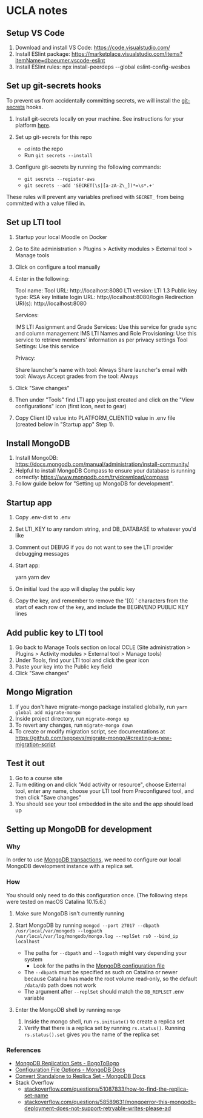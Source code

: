 # UCLA notes

## Setup VS Code

1. Download and install VS Code: https://code.visualstudio.com/
2. Install ESlint package: https://marketplace.visualstudio.com/items?itemName=dbaeumer.vscode-eslint
3. Install ESlint rules: npx install-peerdeps --global eslint-config-wesbos

## Set up git-secrets hooks

To prevent us from accidentally committing secrets, we will install the [git-secrets](https://github.com/awslabs/git-secrets) hooks.

1. Install git-secrets locally on your machine. See instructions for your platform [here](https://github.com/awslabs/git-secrets#installing-git-secrets).

2. Set up git-secrets for this repo

   - `cd` into the repo
   - Run `git secrets --install`

3. Configure git-secrets by running the following commands:
   - `git secrets --register-aws`
   - `git secrets --add 'SECRET(\s|[a-zA-Z\_])*=\s*.+'`

These rules will prevent any variables prefixed with `SECRET_` from being committed with a value filled in.

## Set up LTI tool

1. Startup your local Moodle on Docker
2. Go to Site administration > Plugins > Activity modules > External tool > Manage tools
3. Click on configure a tool manually
4. Enter in the following:

   Tool name: <Anything>
   Tool URL: http://localhost:8080
   LTI version: LTI 1.3
   Public key type: RSA key
   Initiate login URL: http://localhost:8080/login
   Redirection URI(s): http://localhost:8080

   Services:

   IMS LTI Assignment and Grade Services: Use this service for grade sync and column management
   IMS LTI Names and Role Provisioning: Use this service to retrieve members' information as per privacy settings
   Tool Settings: Use this service

   Privacy:

   Share launcher's name with tool: Always
   Share launcher's email with tool: Always
   Accept grades from the tool: Always

5. Click "Save changes"
6. Then under "Tools" find LTI app you just created and click on the "View configurations" icon (first icon, next to gear)
7. Copy Client ID value into PLATFORM_CLIENTID value in .env file (created below in "Startup app" Step 1).

## Install MongoDB

1. Install MongoDB: https://docs.mongodb.com/manual/administration/install-community/
2. Helpful to install MongoDB Compass to ensure your database is running correctly: https://www.mongodb.com/try/download/compass
3. Follow guide below for "Setting up MongoDB for development".

## Startup app

1. Copy .env-dist to .env
2. Set LTI_KEY to any random string, and DB_DATABASE to whatever you'd like
3. Comment out DEBUG if you do not want to see the LTI provider debugging messages
4. Start app:

   yarn
   yarn dev

5. On initial load the app will display the public key
6. Copy the key, and remember to remove the '[0] ' characters from the start of each row of the key, and include the BEGIN/END PUBLIC KEY lines

## Add public key to LTI tool

1. Go back to Manage Tools section on local CCLE (Site administration > Plugins > Activity modules > External tool > Manage tools)
2. Under Tools, find your LTI tool and click the gear icon
3. Paste your key into the Public key field
4. Click "Save changes"

## Mongo Migration

1. If you don't have migrate-mongo package installed globally, run `yarn global add migrate-mongo`
2. Inside project directory, run `migrate-mongo up`
3. To revert any changes, run `migrate-mongo down`
4. To create or modify migration script, see documentations at https://github.com/seppevs/migrate-mongo/#creating-a-new-migration-script

## Test it out

1. Go to a course site
2. Turn editing on and click "Add activity or resource", choose External tool, enter any name, choose your LTI tool from Preconfigured tool, and then click "Save changes"
3. You should see your tool embedded in the site and the app should load up

## Setting up MongoDB for development

### Why

In order to use [MongoDB transactions](https://www.mongodb.com/transactions), we need to configure our local MongoDB development instance with a replica set.

### How

You should only need to do this configuration once. (The following steps were tested on macOS Catalina 10.15.6.)

1. Make sure MongoDB isn't currently running

2. Start MongoDB by running `mongod --port 27017 --dbpath /usr/local/var/mongodb --logpath /usr/local/var/log/mongodb/mongo.log --replSet rs0 --bind_ip localhost`

   - The paths for `--dbpath` and `--logpath` might vary depending your system
     - Look for the paths in the [MongoDB configuration file](https://docs.mongodb.com/manual/reference/configuration-options/#configuration-file)
   - The `--dbpath` must be specified as such on Catalina or newer because Catalina has made the root volume read-only, so the default `/data/db` path does not work
   - The argument after `--replSet` should match the `DB_REPLSET` .env variable

3. Enter the MongoDB shell by running `mongo`
   1. Inside the mongo shell, run `rs.initiate()` to create a replica set
   2. Verify that there is a replica set by running `rs.status()`. Running `rs.status().set` gives you the name of the replica set

### References

- [MongoDB Replication Sets - BogoToBogo](https://www.bogotobogo.com/DevOps/MongoDB/MongoDB_Replication_Replica_Set.php)
- [Configuration File Options - MongoDB Docs](https://docs.mongodb.com/manual/reference/configuration-options/)
- [Convert Standalone to Replica Set - MongoDB Docs](https://docs.mongodb.com/manual/tutorial/convert-standalone-to-replica-set/)
- Stack Overflow
  - [stackoverflow.com/questions/51087833/how-to-find-the-replica-set-name](https://stackoverflow.com/questions/51087833/how-to-find-the-replica-set-name)
  - [stackoverflow.com/questions/58589631/mongoerror-this-mongodb-deployment-does-not-support-retryable-writes-please-ad](https://stackoverflow.com/questions/58589631/mongoerror-this-mongodb-deployment-does-not-support-retryable-writes-please-ad)
